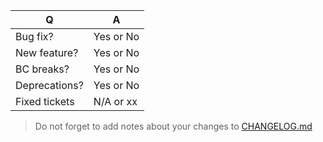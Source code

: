 | Q             | A
| ------------- | ---
| Bug fix?      | Yes or No
| New feature?  | Yes or No
| BC breaks?    | Yes or No
| Deprecations? | Yes or No
| Fixed tickets | N/A or xx

> Do not forget to add notes about your changes to [CHANGELOG.md](/CHANGELOG.md)
